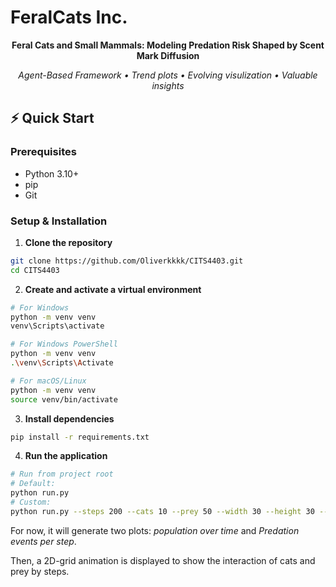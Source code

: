 # FeralCats Inc.

<p align="center">
  <b>Feral Cats and Small Mammals: Modeling Predation Risk Shaped by Scent Mark Diffusion</b>
</p>

<p align="center">
  <i>Agent-Based Framework • Trend plots • Evolving visulization • Valuable insights</i>
</p>

## ⚡ Quick Start

### Prerequisites

- Python 3.10+
- pip
- Git

### Setup & Installation

1. **Clone the repository**

```bash
git clone https://github.com/Oliverkkkk/CITS4403.git
cd CITS4403
```

2. **Create and activate a virtual environment**

```bash
# For Windows
python -m venv venv
venv\Scripts\activate

# For Windows PowerShell
python -m venv venv
.\venv\Scripts\Activate

# For macOS/Linux
python -m venv venv
source venv/bin/activate
```

3. **Install dependencies**

```bash
pip install -r requirements.txt
```

4. **Run the application**

```bash
# Run from project root
# Default: 
python run.py
# Custom:
python run.py --steps 200 --cats 10 --prey 50 --width 30 --height 30 --p 0.4 --seed 123
```
<p>
  For now, it will generate two plots: <i>population over time</i> and <i>Predation events per step</i>.
</p>
<p>
  Then, a 2D-grid animation is displayed to show the interaction of cats and prey by steps.
</p>